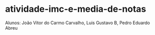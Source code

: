 # atividade-imc-e-media-de-notas
Alunos: João Vitor do Carmo Carvalho, Luis Gustavo B, Pedro Eduardo Abreu
